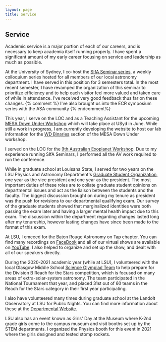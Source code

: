 ```yaml
---
layout: page
title: Service
---
```


## Service

Academic service is a major portion of each of our careers, and is necessary to keep academia itself running properly. I have spent a significant amount of my early career focusing on service and leadership as much as possible.

At the University of Sydney, I co-host the [SIfA Seminar series](https://sifa.sydney.edu.au/event-seminar/sifa-seminars/), a weekly colloquium series hosted for all members of our local astronomy department. I have served in this position for 3 semesters total. In the most recent semester, I have revamped the organization of this seminar to prioritize efficiency and to help each visitor feel more valued and taken care of while in attendance. I've received very good feedback thus far on these changes. 
{% comment %}
I've also brought us into the ECR symposium series with the ASA community
{% endcomment%}

This year, I serve on the LOC and as a Teaching Assistant for the upcoming [MESA Down Under Workshop](https://maygpedersen.github.io/mesa-down-under-2024/) which will take place at USyd in June. While still a work in progress, I am currently developing the website to host our lab information for the [WD Binaries](courtcraw.github.io/mesadu_wdbinaries) section of the MESA Down Under workshop.

I served on the LOC for the [9th Australian Exoplanet Workshop](https://mwanakijiji.github.io/2023/10/02/aew9/). Due to my experience running SIfA Seminars, I performed all the AV work required to run the conference.

While in graduate school at Louisana State, I served for two years on the LSU Physics and Astronomy Department's [Graduate Student Organization](https://physgradorg.wixsite.com/mysite), one year as the vice president and one year as the president. The most important duties of these roles are to collate graduate student opinions on departmental issues and act as the liaison between the students and the faculty. The biggest discussion brought on during my tenure as president was the push for revisions to our departmental qualifying exam. Our survey of the graduate students showed that marginalized identities were both passing the exam later and having a larger mental health impact due to this exam. The discussion within the department regarding changes lasted long after my tenureship, however lasting changes have since been made to the format of this exam.

At LSU, I emceed for the Baton Rouge Astronomy on Tap chapter. You can find many recordings on [FaceBook](https://www.facebook.com/aotbatonrouge/) and all of our virtual shows are available on [YouTube](https://www.youtube.com/c/AoTBR). I also helped to organize and set up the show, and dealt with all of our speakers directly.

During the 2020-2021 academic year (while at LSU), I volunteered with the local Glasgow Middle School [Science Olympiad Team](https://scioly.org/wiki/index.php/Glasgow_Middle_School_(Louisiana)) to help prepare for the Division B Reach for the Stars competition, which is focused on many areas of extra-solar-system astronomy. The team participated in the National Tournament that year, and placed 31st out of 60 teams in the Reach for the Stars category in their first year participating.

I also have volunteered many times during graduate school at the Landolt Observatory at LSU for Public Nights. You can find more information about these at the [Departmental Website](https://www.lsu.edu/physics/about/observatory.php).

LSU also has an event known as Girls' Day at the Museum where K-2nd grade girls come to the campus museum and visit booths set up by the STEM departments. I organized the Physics booth for this event in 2021 where the girls designed and tested stomp rockets.


